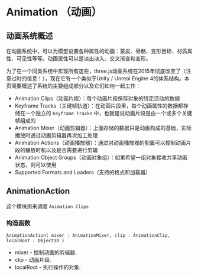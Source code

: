 # Animation （动画）

## 动画系统概述
在动画系统中，可以为模型设置各种属性的动画：蒙皮、骨骼、变形目标、材质属性、可见性等等。动画属性可以是淡出淡入、交叉渐变和变形。

为了在一个同类系统中实现所有这些，three.js动画系统在2015年彻底改变了（注意过时的信息！），现在它有一个类似于Unity / Unreal Engine 4的体系结构。本页简要概述了系统的主要组成部分以及它们如何一起工作：
- Animation Clips（动画片段）：每个动画片段保存对象的特定活动的数据
- Keyframe Tracks（关键帧轨道）：在动画片段里，每个动画属性的数据都存储在一个独立的 `Keyframe Tracks` 中，也就是说动画片段是由一个或多个关键帧组成的
- Animation Mixer（动画剪辑器）：上面存储的数据只是动画构成的基础，实际播放时通过动画剪辑器再次加工处理
- Animation Actions（动画播放器）：通过对动画播放器的配置可以控制动画片段的播放时机以及是否需要进行剪辑
- Animation Object Groups（动画对象组）：如果希望一组对象接收共享动画状态，则可以使用
- Supported Formats and Loaders（支持的格式和加载器）

## AnimationAction
这个模块用来调度 `Animation Clips`

### 构造函数
`AnimationAction( mixer : AnimationMixer, clip : AnimationClip, localRoot : Object3D )`
- mixer - 控制动画的剪辑器.
- clip - 动画片段.
- localRoot - 执行操作的对象.
